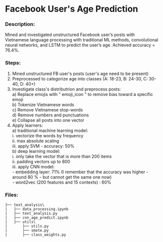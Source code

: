 # Facebook User's Age Prediction

### Description: 

Mined and investigated unstructured Facebook user’s posts with Vietnamese language processing with traditional ML methods, convolutional neural networks, and LSTM to predict the user’s age. Achieved accuracy = 76.4%. 

### Steps:

1. Mined unstructured FB user's posts (user's age need to be present)
2. Preprocessed to categorize age into classes (A: 18-23, B: 24-30, C: 30-40, D: 40+) 
3. Investigate class's distributrion and preprocess posts: <br /> 
        a) Replace emojis with " emoji_icon " to remove bias toward a specific emoji <br />
        b) Tokenize Vietnamese words <br />
        c) Remove Vietnamese stop-words  <br />
        d) Remove numbers and punctuations  <br />
        e) Collapse all posts into one vector 
4. Apply learners: <br />
        a) traditional machine learning model: <br />
            i. vectorize the words by frequency <br />
            ii. max absolute scaling <br />
            iii. apply SVM - accuracy: 50% <br />
        b) deep learning model: <br />
            i. only take the vector that is more than 200 items <br />
            ii. padding vectors up to 800 <br />
            iii. apply CNN model: <br />
                - embedding layer: 71% (I remember that the accuracy was higher - around 80 % - but cannot get the same one now)  <br />
                - word2vec (200 features and 15 contexts) :  60%


### Files:

```
├── text_analysis\
|   ├── data_processing.ipynb             
|   ├── text_analysis.py          
|   ├── cnn_age_predict.ipynb      
|   ├── utils\  
|       ├── utils.py
|       ├── smote.py
|       ├── class_weights.py
```

